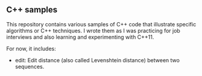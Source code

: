 C++ samples
-----------

This repository contains various samples of C++ code that illustrate specific algorithms or C++ techniques. I wrote them as I was practicing for job interviews and also learning and experimenting with C++11.

For now, it includes:

* edit: Edit distance (also called Levenshtein distance) between two sequences.